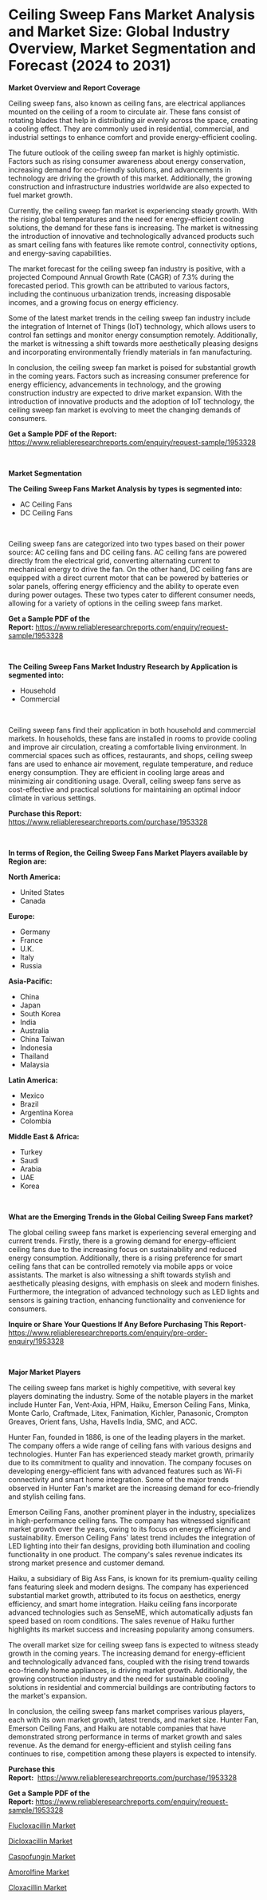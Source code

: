 <p><h1>Ceiling Sweep Fans Market Analysis and Market Size: Global Industry Overview, Market Segmentation and Forecast (2024 to 2031)</h1></p><p><strong>Market Overview and Report Coverage</strong></p>
<p><p>Ceiling sweep fans, also known as ceiling fans, are electrical appliances mounted on the ceiling of a room to circulate air. These fans consist of rotating blades that help in distributing air evenly across the space, creating a cooling effect. They are commonly used in residential, commercial, and industrial settings to enhance comfort and provide energy-efficient cooling.</p><p>The future outlook of the ceiling sweep fan market is highly optimistic. Factors such as rising consumer awareness about energy conservation, increasing demand for eco-friendly solutions, and advancements in technology are driving the growth of this market. Additionally, the growing construction and infrastructure industries worldwide are also expected to fuel market growth.</p><p>Currently, the ceiling sweep fan market is experiencing steady growth. With the rising global temperatures and the need for energy-efficient cooling solutions, the demand for these fans is increasing. The market is witnessing the introduction of innovative and technologically advanced products such as smart ceiling fans with features like remote control, connectivity options, and energy-saving capabilities.</p><p>The market forecast for the ceiling sweep fan industry is positive, with a projected Compound Annual Growth Rate (CAGR) of 7.3% during the forecasted period. This growth can be attributed to various factors, including the continuous urbanization trends, increasing disposable incomes, and a growing focus on energy efficiency.</p><p>Some of the latest market trends in the ceiling sweep fan industry include the integration of Internet of Things (IoT) technology, which allows users to control fan settings and monitor energy consumption remotely. Additionally, the market is witnessing a shift towards more aesthetically pleasing designs and incorporating environmentally friendly materials in fan manufacturing.</p><p>In conclusion, the ceiling sweep fan market is poised for substantial growth in the coming years. Factors such as increasing consumer preference for energy efficiency, advancements in technology, and the growing construction industry are expected to drive market expansion. With the introduction of innovative products and the adoption of IoT technology, the ceiling sweep fan market is evolving to meet the changing demands of consumers.</p></p>
<p><strong>Get a Sample PDF of the Report:</strong> <a href="https://www.reliableresearchreports.com/enquiry/request-sample/1953328">https://www.reliableresearchreports.com/enquiry/request-sample/1953328</a></p>
<p>&nbsp;</p>
<p><strong>Market Segmentation</strong></p>
<p><strong>The Ceiling Sweep Fans Market Analysis by types is segmented into:</strong></p>
<p><ul><li>AC Ceiling Fans</li><li>DC Ceiling Fans</li></ul></p>
<p>&nbsp;</p>
<p><p>Ceiling sweep fans are categorized into two types based on their power source: AC ceiling fans and DC ceiling fans. AC ceiling fans are powered directly from the electrical grid, converting alternating current to mechanical energy to drive the fan. On the other hand, DC ceiling fans are equipped with a direct current motor that can be powered by batteries or solar panels, offering energy efficiency and the ability to operate even during power outages. These two types cater to different consumer needs, allowing for a variety of options in the ceiling sweep fans market.</p></p>
<p><strong>Get a Sample PDF of the Report:</strong>&nbsp;<a href="https://www.reliableresearchreports.com/enquiry/request-sample/1953328">https://www.reliableresearchreports.com/enquiry/request-sample/1953328</a></p>
<p>&nbsp;</p>
<p><strong>The Ceiling Sweep Fans Market Industry Research by Application is segmented into:</strong></p>
<p><ul><li>Household</li><li>Commercial</li></ul></p>
<p>&nbsp;</p>
<p><p>Ceiling sweep fans find their application in both household and commercial markets. In households, these fans are installed in rooms to provide cooling and improve air circulation, creating a comfortable living environment. In commercial spaces such as offices, restaurants, and shops, ceiling sweep fans are used to enhance air movement, regulate temperature, and reduce energy consumption. They are efficient in cooling large areas and minimizing air conditioning usage. Overall, ceiling sweep fans serve as cost-effective and practical solutions for maintaining an optimal indoor climate in various settings.</p></p>
<p><strong>Purchase this Report:</strong>&nbsp; <a href="https://www.reliableresearchreports.com/purchase/1953328">https://www.reliableresearchreports.com/purchase/1953328</a></p>
<p>&nbsp;</p>
<p><strong>In terms of Region, the Ceiling Sweep Fans Market Players available by Region are:</strong></p>
<p>
    <p> <strong> North America: </strong>
        <ul>
            <li>United States</li>
            <li>Canada</li>
        </ul>
        </p> 
    <p> <strong> Europe: </strong>
        <ul>
            <li>Germany</li>
            <li>France</li>
            <li>U.K.</li>
            <li>Italy</li>
            <li>Russia</li>
        </ul>
        </p> 
    <p> <strong> Asia-Pacific: </strong>
        <ul>
            <li>China</li>
            <li>Japan</li>
            <li>South Korea</li>
            <li>India</li>
            <li>Australia</li>
            <li>China Taiwan</li>
            <li>Indonesia</li>
            <li>Thailand</li>
            <li>Malaysia</li>
        </ul>
        </p> 
    <p> <strong> Latin America: </strong>
        <ul>
            <li>Mexico</li>
            <li>Brazil</li>
            <li>Argentina Korea</li>
            <li>Colombia</li>
        </ul>
        </p> 
    <p> <strong> Middle East & Africa: </strong>
        <ul>
            <li>Turkey</li>
            <li>Saudi</li>
            <li>Arabia</li>
            <li>UAE</li>
            <li>Korea</li>
        </ul>
    </p>
    </p>
<p>&nbsp;</p>
<p><strong>What are the Emerging Trends in the Global Ceiling Sweep Fans market?</strong></p>
<p><p>The global ceiling sweep fans market is experiencing several emerging and current trends. Firstly, there is a growing demand for energy-efficient ceiling fans due to the increasing focus on sustainability and reduced energy consumption. Additionally, there is a rising preference for smart ceiling fans that can be controlled remotely via mobile apps or voice assistants. The market is also witnessing a shift towards stylish and aesthetically pleasing designs, with emphasis on sleek and modern finishes. Furthermore, the integration of advanced technology such as LED lights and sensors is gaining traction, enhancing functionality and convenience for consumers.</p></p>
<p><strong>Inquire or Share Your Questions If Any Before Purchasing This Report</strong>- <a href="https://www.reliableresearchreports.com/enquiry/pre-order-enquiry/1953328">https://www.reliableresearchreports.com/enquiry/pre-order-enquiry/1953328</a></p>
<p>&nbsp;</p>
<p><strong>Major Market Players</strong></p>
<p><p>The ceiling sweep fans market is highly competitive, with several key players dominating the industry. Some of the notable players in the market include Hunter Fan, Vent-Axia, HPM, Haiku, Emerson Ceiling Fans, Minka, Monte Carlo, Craftmade, Litex, Fanimation, Kichler, Panasonic, Crompton Greaves, Orient fans, Usha, Havells India, SMC, and ACC.</p><p>Hunter Fan, founded in 1886, is one of the leading players in the market. The company offers a wide range of ceiling fans with various designs and technologies. Hunter Fan has experienced steady market growth, primarily due to its commitment to quality and innovation. The company focuses on developing energy-efficient fans with advanced features such as Wi-Fi connectivity and smart home integration. Some of the major trends observed in Hunter Fan's market are the increasing demand for eco-friendly and stylish ceiling fans.</p><p>Emerson Ceiling Fans, another prominent player in the industry, specializes in high-performance ceiling fans. The company has witnessed significant market growth over the years, owing to its focus on energy efficiency and sustainability. Emerson Ceiling Fans' latest trend includes the integration of LED lighting into their fan designs, providing both illumination and cooling functionality in one product. The company's sales revenue indicates its strong market presence and customer demand.</p><p>Haiku, a subsidiary of Big Ass Fans, is known for its premium-quality ceiling fans featuring sleek and modern designs. The company has experienced substantial market growth, attributed to its focus on aesthetics, energy efficiency, and smart home integration. Haiku ceiling fans incorporate advanced technologies such as SenseME, which automatically adjusts fan speed based on room conditions. The sales revenue of Haiku further highlights its market success and increasing popularity among consumers.</p><p>The overall market size for ceiling sweep fans is expected to witness steady growth in the coming years. The increasing demand for energy-efficient and technologically advanced fans, coupled with the rising trend towards eco-friendly home appliances, is driving market growth. Additionally, the growing construction industry and the need for sustainable cooling solutions in residential and commercial buildings are contributing factors to the market's expansion.</p><p>In conclusion, the ceiling sweep fans market comprises various players, each with its own market growth, latest trends, and market size. Hunter Fan, Emerson Ceiling Fans, and Haiku are notable companies that have demonstrated strong performance in terms of market growth and sales revenue. As the demand for energy-efficient and stylish ceiling fans continues to rise, competition among these players is expected to intensify.</p></p>
<p><strong>Purchase this Report:</strong>&nbsp;&nbsp;<a href="https://www.reliableresearchreports.com/purchase/1953328">https://www.reliableresearchreports.com/purchase/1953328</a></p>
<p></p>
<p><strong>Get a Sample PDF of the Report:</strong>&nbsp;<a href="https://www.reliableresearchreports.com/enquiry/request-sample/1953328">https://www.reliableresearchreports.com/enquiry/request-sample/1953328</a></p>
<p><p><a href="https://medium.com/@akshatreportprime/flucloxacillin-market-trends-forecast-and-competitive-analysis-to-2030-fbb8da3e07ae">Flucloxacillin Market</a></p><p><a href="https://medium.com/@akshatreportprime/analyzing-dicloxacillin-market-global-industry-perspective-and-forecast-2023-to-2030-e7167b659b30">Dicloxacillin Market</a></p><p><a href="https://medium.com/@akshatreportprime/caspofungin-market-size-and-market-trends-complete-industry-overview-2023-to-2030-d7cf72a5bc3c">Caspofungin Market</a></p><p><a href="https://medium.com/@akshatreportprime/amorolfine-market-insights-into-market-cagr-market-trends-and-growth-strategies-4ea96103f40a">Amorolfine Market</a></p><p><a href="https://medium.com/@akshatreportprime/cloxacillin-market-report-reveals-the-latest-trends-and-growth-opportunities-of-this-market-d9f3e094f7fc">Cloxacillin Market</a></p></p>